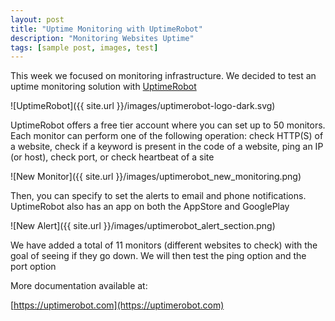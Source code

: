 ```yaml
---
layout: post
title: "Uptime Monitoring with UptimeRobot"
description: "Monitoring Websites Uptime"
tags: [sample post, images, test]
---
```


This week we focused on monitoring infrastructure. We decided to test an uptime monitoring solution with [UptimeRobot](https://uptimerobot.com/) 

![UptimeRobot]({{ site.url }}/images/uptimerobot-logo-dark.svg)

UptimeRobot offers a free tier account where you can set up to 50 monitors. Each monitor can perform one of the following operation: check HTTP(S) of a website, check if a keyword is present in the code of a website, ping an IP  (or host), check port, or check heartbeat of a site  

![New Monitor]({{ site.url }}/images/uptimerobot_new_monitoring.png)

Then, you can specify to set the alerts to email and phone notifications. UptimeRobot also has an app on both the AppStore and GooglePlay


![New Alert]({{ site.url }}/images/uptimerobot_alert_section.png)

We have added a total of 11 monitors (different websites to check) with the goal of seeing if they go down. We will then test the ping option and the port option 

More documentation available at:

[https://uptimerobot.com](https://uptimerobot.com)
